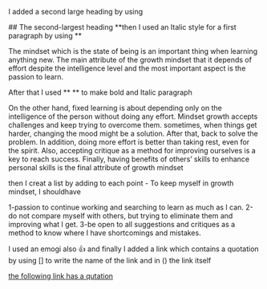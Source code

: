 I added a second large heading by using 

## The second-largest heading
**then I used an Italic style for a first paragraph by using **

The mindset which is the state of being is an important thing when learning anything new. The main attribute of the growth mindset that it depends of effort despite the intelligence level and the most important aspect is the passion to learn.

After that I used ** ** to make bold and Italic paragraph

On the other hand, fixed learning is about depending only on the intelligence of the person without doing any effort. Mindset growth accepts challenges and keep trying to overcome them. sometimes, when things get harder, changing the mood might be a solution. After that, back to solve the problem. In addition, doing more effort is better than taking rest, even for the spirit. Also, accepting critique as a method for improving ourselves is a key to reach success. Finally, having benefits of others’ skills to enhance personal skills is the final attribute of growth mindset

then I creat a list by adding to each point -
To keep myself in growth mindset, I shouldhave 

1-passion to continue working and searching to learn as much as I can.
2-do not compare myself with others, but trying to eliminate them and improving what I get.
3-be open to all suggestions and critiques as a method to know where I have shortcomings and mistakes.

I used an emogi also :+1:
and finally I added a link which contains a quotation by using [] to write the name of the link and in () 
the link itself

[the following link has a qutation](https://theartofliving.com/growth-mindset-quotes/)
